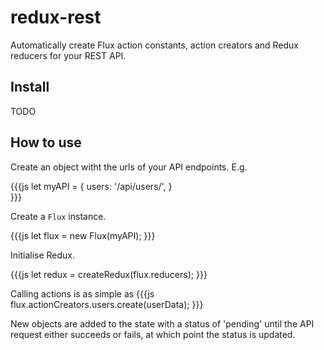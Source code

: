 # redux-rest

Automatically create Flux action constants, action creators and Redux
reducers for your REST API.

## Install
TODO

## How to use
Create an object witht the urls of your API endpoints. E.g.

{{{js
let myAPI = {
    users: '/api/users/',
}	   
}}}

Create a ```Flux``` instance.

{{{js
let flux = new Flux(myAPI);
}}}

Initialise Redux.

{{{js
let redux = createRedux(flux.reducers);
}}}


Calling actions is as simple as
{{{js 
flux.actionCreators.users.create(userData);
}}}

New objects are added to the state with a status of 'pending' until
the API request either succeeds or fails, at which point the status is
updated.
